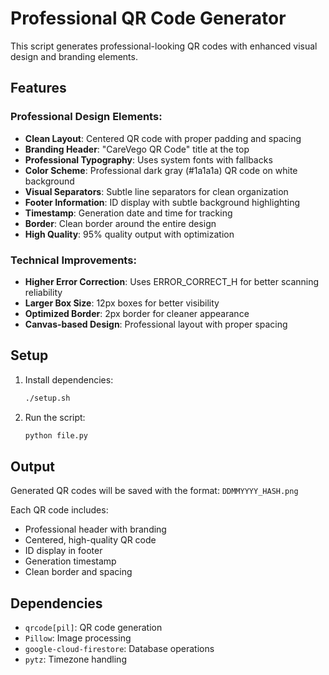 # Professional QR Code Generator

This script generates professional-looking QR codes with enhanced visual design and branding elements.

## Features

### Professional Design Elements:
- **Clean Layout**: Centered QR code with proper padding and spacing
- **Branding Header**: "CareVego QR Code" title at the top
- **Professional Typography**: Uses system fonts with fallbacks
- **Color Scheme**: Professional dark gray (#1a1a1a) QR code on white background
- **Visual Separators**: Subtle line separators for clean organization
- **Footer Information**: ID display with subtle background highlighting
- **Timestamp**: Generation date and time for tracking
- **Border**: Clean border around the entire design
- **High Quality**: 95% quality output with optimization

### Technical Improvements:
- **Higher Error Correction**: Uses ERROR_CORRECT_H for better scanning reliability
- **Larger Box Size**: 12px boxes for better visibility
- **Optimized Border**: 2px border for cleaner appearance
- **Canvas-based Design**: Professional layout with proper spacing

## Setup

1. Install dependencies:
   ```bash
   ./setup.sh
   ```

2. Run the script:
   ```bash
   python file.py
   ```

## Output

Generated QR codes will be saved with the format: `DDMMYYYY_HASH.png`

Each QR code includes:
- Professional header with branding
- Centered, high-quality QR code
- ID display in footer
- Generation timestamp
- Clean border and spacing

## Dependencies

- `qrcode[pil]`: QR code generation
- `Pillow`: Image processing
- `google-cloud-firestore`: Database operations
- `pytz`: Timezone handling 